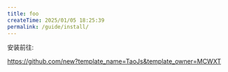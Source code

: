 ```yaml
---
title: foo
createTime: 2025/01/05 18:25:39
permalink: /guide/install/
---
```


安装前往:

https://github.com/new?template_name=TaoJs&template_owner=MCWXT
